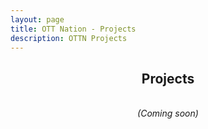 ```yaml
---
layout: page
title: OTT Nation - Projects
description: OTTN Projects
---
```

<h2><center>Projects</center></h2>
<br/>

<center><em>(Coming soon)</em></center>